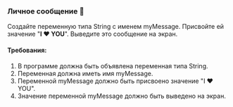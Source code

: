
### Личное сообщение 💌

Создайте переменную типа String с именем myMessage. Присвойте ей значение "**I ❤️ YOU**". Выведите это сообщение на экран.

#### Требования:
1. В программе должна быть объявлена переменная типа String. 
2. Переменная должна иметь имя myMessage. 
3. Переменной myMessage должно быть присвоено значение "I ❤️ YOU". 
4. Значение переменной myMessage должно быть выведено на экран.